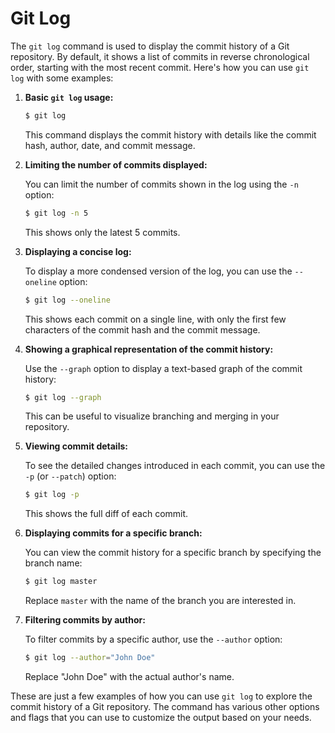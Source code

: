 # Git Log

The `git log` command is used to display the commit history of a Git repository. By default, it shows a list of commits in reverse chronological order, starting with the most recent commit. Here's how you can use `git log` with some examples:

1. **Basic `git log` usage:**

   ```bash
   $ git log
   ```

   This command displays the commit history with details like the commit hash, author, date, and commit message.

2. **Limiting the number of commits displayed:**

   You can limit the number of commits shown in the log using the `-n` option:

   ```bash
   $ git log -n 5
   ```

   This shows only the latest 5 commits.

3. **Displaying a concise log:**

   To display a more condensed version of the log, you can use the `--oneline` option:

   ```bash
   $ git log --oneline
   ```

   This shows each commit on a single line, with only the first few characters of the commit hash and the commit message.

4. **Showing a graphical representation of the commit history:**

   Use the `--graph` option to display a text-based graph of the commit history:

   ```bash
   $ git log --graph
   ```

   This can be useful to visualize branching and merging in your repository.

5. **Viewing commit details:**

   To see the detailed changes introduced in each commit, you can use the `-p` (or `--patch`) option:

   ```bash
   $ git log -p
   ```

   This shows the full diff of each commit.

6. **Displaying commits for a specific branch:**

   You can view the commit history for a specific branch by specifying the branch name:

   ```bash
   $ git log master
   ```

   Replace `master` with the name of the branch you are interested in.

7. **Filtering commits by author:**

   To filter commits by a specific author, use the `--author` option:

   ```bash
   $ git log --author="John Doe"
   ```

   Replace "John Doe" with the actual author's name.

These are just a few examples of how you can use `git log` to explore the commit history of a Git repository. The command has various other options and flags that you can use to customize the output based on your needs.
